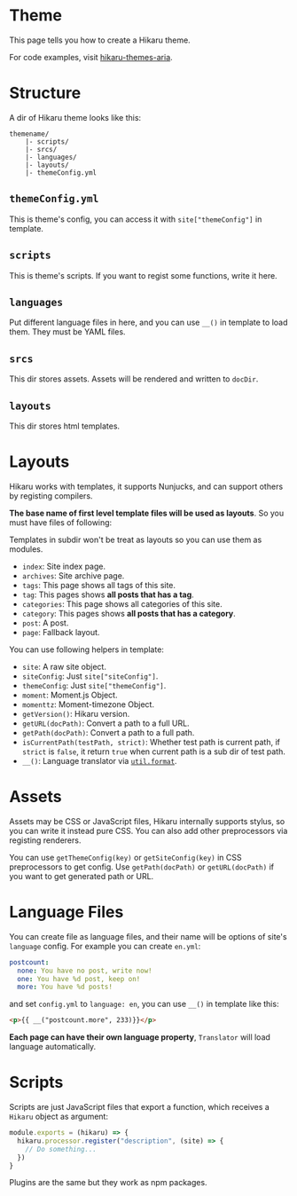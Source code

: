 Theme
=====

This page tells you how to create a Hikaru theme.

For code examples, visit [hikaru-themes-aria](https://github.com/AlynxZhou/hikaru-theme-aria/).

# Structure

A dir of Hikaru theme looks like this:

```plain
themename/
    |- scripts/
    |- srcs/
    |- languages/
    |- layouts/
    |- themeConfig.yml
```

## `themeConfig.yml`

This is theme's config, you can access it with `site["themeConfig"]` in template.

## `scripts`

This is theme's scripts. If you want to regist some functions, write it here.

## `languages`

Put different language files in here, and you can use `__()` in template to load them. They must be YAML files.

## `srcs`

This dir stores assets. Assets will be rendered and written to `docDir`.

## `layouts`

This dir stores html templates.

# Layouts

Hikaru works with templates, it supports Nunjucks, and can support others by registing compilers.

**The base name of first level template files will be used as layouts**. So you must have files of following:

Templates in subdir won't be treat as layouts so you can use them as modules.

- `index`: Site index page.
- `archives`: Site archive page.
- `tags`: This page shows all tags of this site.
- `tag`: This pages shows **all posts that has a tag**.
- `categories`: This page shows all categories of this site.
- `category`: This pages shows **all posts that has a category**.
- `post`: A post.
- `page`: Fallback layout.

You can use following helpers in template:

- `site`: A raw site object.
- `siteConfig`: Just `site["siteConfig"]`.
- `themeConfig`: Just `site["themeConfig"]`.
- `moment`: Moment.js Object.
- `momenttz`: Moment-timezone Object.
- `getVersion()`: Hikaru version.
- `getURL(docPath)`: Convert a path to a full URL.
- `getPath(docPath)`: Convert a path to a full path.
- `isCurrentPath(testPath, strict)`: Whether test path is current path, if `strict` is `false`, it return `true` when current path is a sub dir of test path.
- `__()`: Language translator via [`util.format`](https://nodejs.org/api/util.html#util_util_format_format_args).

# Assets

Assets may be CSS or JavaScript files, Hikaru internally supports stylus, so you can write it instead pure CSS. You can also add other preprocessors via registing renderers.

You can use `getThemeConfig(key)` or `getSiteConfig(key)` in CSS preprocessors to get config. Use `getPath(docPath)` or `getURL(docPath)` if you want to get generated path or URL.

# Language Files

You can create file as language files, and their name will be options of site's `language` config. For example you can create `en.yml`:

```yaml
postcount:
  none: You have no post, write now!
  one: You have %d post, keep on!
  more: You have %d posts!
```

and set `config.yml` to `language: en`, you can use `__()` in template like this:

```html
<p>{{ __("postcount.more", 233)}}</p>
```

**Each page can have their own language property**, `Translator` will load language automatically.

# Scripts

Scripts are just JavaScript files that export a function, which receives a `Hikaru` object as argument:

```javascript
module.exports = (hikaru) => {
  hikaru.processor.register("description", (site) => {
    // Do something...
  })
}
```

Plugins are the same but they work as npm packages.
